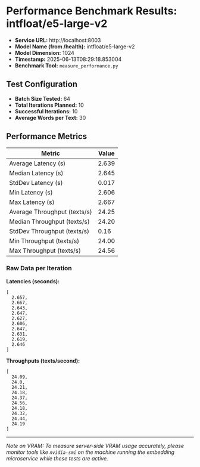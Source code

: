 # Performance Benchmark Results: intfloat/e5-large-v2

- **Service URL:** http://localhost:8003
- **Model Name (from /health):** intfloat/e5-large-v2
- **Model Dimension:** 1024
- **Timestamp:** 2025-06-13T08:29:18.853004
- **Benchmark Tool:** `measure_performance.py`

## Test Configuration
- **Batch Size Tested:** 64
- **Total Iterations Planned:** 10
- **Successful Iterations:** 10
- **Average Words per Text:** 30

## Performance Metrics
| Metric                      | Value         |
|-----------------------------|---------------|
| Average Latency (s)         | 2.639       |
| Median Latency (s)          | 2.645      |
| StdDev Latency (s)          | 0.017      |
| Min Latency (s)             | 2.606       |
| Max Latency (s)             | 2.667       |
| Average Throughput (texts/s)| 24.25      |
| Median Throughput (texts/s) | 24.20   |
| StdDev Throughput (texts/s) | 0.16   |
| Min Throughput (texts/s)    | 24.00      |
| Max Throughput (texts/s)    | 24.56      |

### Raw Data per Iteration
**Latencies (seconds):**
```
[
  2.657,
  2.667,
  2.643,
  2.647,
  2.627,
  2.606,
  2.647,
  2.631,
  2.619,
  2.646
]
```

**Throughputs (texts/second):**
```
[
  24.09,
  24.0,
  24.21,
  24.18,
  24.37,
  24.56,
  24.18,
  24.32,
  24.44,
  24.19
]
```

---
*Note on VRAM: To measure server-side VRAM usage accurately, please monitor tools like `nvidia-smi` on the machine running the embedding microservice while these tests are active.*
